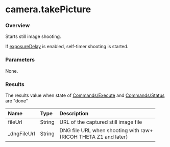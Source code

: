 # camera.takePicture

### Overview

Starts still image shooting.

If [exposureDelay](../options/exposure_delay.md) is enabled, self-timer shooting is started.

### Parameters

None.

### Results

The results value when state of [Commands/Execute](../protocols/commands_execute.md#output) and [Commands/Status](../protocols/commands_status.md) are "done"

| Name | Type | Description |
|:--|:--|:--|
| fileUrl | String | URL of the captured still image file |
| \_dngFileUrl | String | DNG file URL when shooting with raw+<br>(RICOH THETA Z1 and later) |
